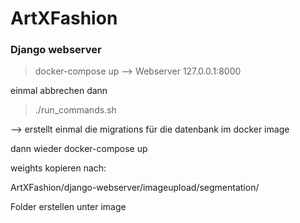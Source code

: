 # ArtXFashion


### Django webserver


> docker-compose up
--> Webserver 127.0.0.1:8000

einmal abbrechen dann

> ./run_commands.sh

--> erstellt einmal die migrations für die datenbank im docker image


dann wieder
docker-compose up


weights kopieren nach:

ArtXFashion/django-webserver/imageupload/segmentation/



Folder erstellen unter image
